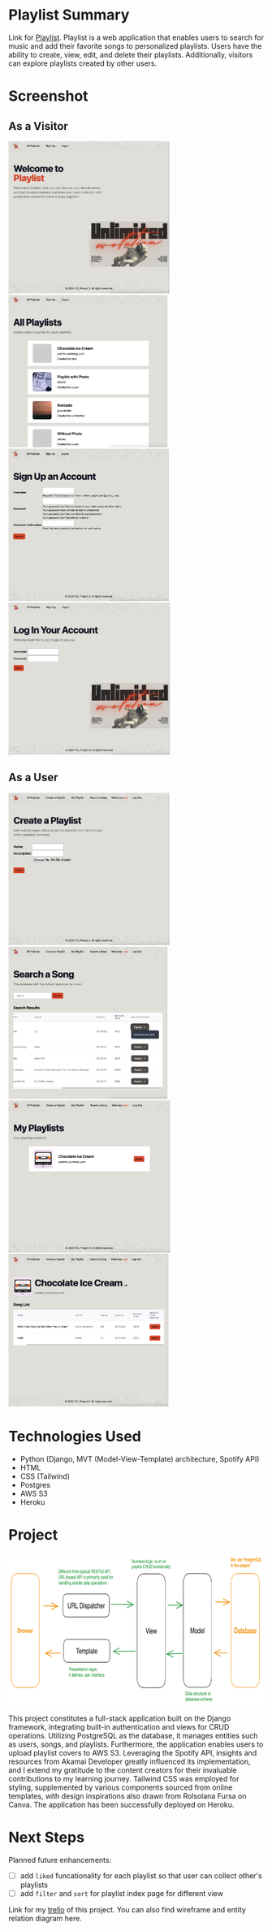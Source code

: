 # Playlist Summary
Link for [Playlist](https://playlist-review-b7a11bd17b1b.herokuapp.com/).
Playlist is a web application that enables users to search for music and add their favorite songs to personalized playlists. Users have the ability to create, view, edit, and delete their playlists. Additionally, visitors can explore playlists created by other users.

# Screenshot
## As a Visitor
<p>
    <img src="./assets/img/visitor_landing.png" height="300">
    <img src="./assets/img/visitor_index.png" height="300">
    <img src="./assets/img/visitor_signup.png" height="300">
    <img src="./assets/img/visitor_login.png" height="300">
</p>

## As a User
<p>
    <img src="./assets/img/user_create.png" height="300">
    <img src="./assets/img/user_add_song.png" height="300">
    <img src="./assets/img/user_playlist.png" height="300">
    <img src="./assets/img/user_playlist_detail.png" height="300">
</p>

# Technologies Used
- Python (Django, MVT (Model-View-Template) architecture, Spotify API)
- HTML
- CSS (Tailwind)
- Postgres
- AWS S3
- Heroku

# Project
<p><img src="./assets/img/app_architecture.png" height="300"></p>
This project constitutes a full-stack application built on the Django framework, integrating built-in authentication and views for CRUD operations. Utilizing PostgreSQL as the database, it manages entities such as users, songs, and playlists. Furthermore, the application enables users to upload playlist covers to AWS S3. Leveraging the Spotify API, insights and resources from Akamai Developer greatly influenced its implementation, and I extend my gratitude to the content creators for their invaluable contributions to my learning journey. Tailwind CSS was employed for styling, supplemented by various components sourced from online templates, with design inspirations also drawn from Rolsolana Fursa on Canva. The application has been successfully deployed on Heroku.

# Next Steps
Planned future enhancements:
- [ ] add `liked` funcationality for each playlist so that user can collect other's playlists
- [ ] add `filter` and `sort` for playlist index page for different view

Link for my [trello](https://trello.com/b/fdHx8mMk/project-3) of this project. You can also find wireframe and entity relation diagram here.
